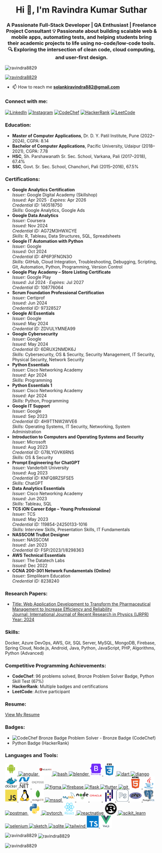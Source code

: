 <h1 align="center">Hi 👋, I'm Ravindra Kumar Suthar</h1>
<h3 align="center">A Passionate Full-Stack Developer | QA Enthusiast | Freelance Project Consultant 💡 Passionate about building scalable web & mobile apps, automating tests, and helping students bring their academic projects to life using no-code/low-code tools. 🔍 Exploring the intersection of clean code, cloud computing, and user-first design.</h3>

<p align="left"> <img src="https://komarev.com/ghpvc/?username=ravindra8829&label=Profile%20views&color=0e75b6&style=flat" alt="ravindra8829" /> </p>

<p align="left"> <a href="https://github.com/ryo-ma/github-profile-trophy"><img src="https://github-profile-trophy.vercel.app/?username=ravindra8829" alt="ravindra8829" /></a> </p>

- 📫 How to reach me **solankiravindra882@gmail.com**

<h3 align="left">Connect with me:</h3>
<p align="left">
<a href="https://www.linkedin.com/in/ravindra-kumar-suthar-882ravi/" target="blank"><img align="center" src="https://raw.githubusercontent.com/rahuldkjain/github-profile-readme-generator/master/src/images/icons/Social/linked-in-alt.svg" alt="LinkedIn" height="30" width="40" /></a>
<a href="https://www.instagram.com/its_ravindra_suthar/" target="blank"><img align="center" src="https://raw.githubusercontent.com/rahuldkjain/github-profile-readme-generator/master/src/images/icons/Social/instagram.svg" alt="Instagram" height="30" width="40" /></a>
<a href="https://www.codechef.com/users/solankiravindr" target="blank"><img align="center" src="https://cdn.jsdelivr.net/npm/simple-icons@3.1.0/icons/codechef.svg" alt="CodeChef" height="30" width="40" /></a>
<a href="https://www.hackerrank.com/profile/solankiravindra1" target="blank"><img align="center" src="https://raw.githubusercontent.com/rahuldkjain/github-profile-readme-generator/master/src/images/icons/Social/hackerrank.svg" alt="HackerRank" height="30" width="40" /></a>
<a href="https://leetcode.com/u/ravindra882/" target="blank"><img align="center" src="https://raw.githubusercontent.com/rahuldkjain/github-profile-readme-generator/master/src/images/icons/Social/leet-code.svg" alt="LeetCode" height="30" width="40" /></a>
</p>

<h3 align="left">Education:</h3>
<ul>
  <li><strong>Master of Computer Applications</strong>, Dr. D. Y. Patil Institute, Pune (2022–2024), CGPA: 8.14</li>
  <li><strong>Bachelor of Computer Applications</strong>, Pacific University, Udaipur (2018–2021), CGPA: 7.78</li>
  <li><strong>HSC</strong>, Sh. Parshawanath Sr. Sec. School, Varkana, Pali (2017–2018), 67.4%</li>
  <li><strong>SSC</strong>, Govt. Sr. Sec. School, Chanchori, Pali (2015–2016), 67.5%</li>
</ul>

<h3 align="left">Certifications:</h3>

<ul>
  <li><strong>Google Analytics Certification</strong><br>
    <em>Issuer:</em> Google Digital Academy (Skillshop)<br>
    <em>Issued:</em> Apr 2025 · <em>Expires:</em> Apr 2026<br>
    <em>Credential ID:</em> 140518750<br>
    <em>Skills:</em> Google Analytics, Google Ads
  </li>
  <li><strong>Google Data Analytics</strong><br>
    <em>Issuer:</em> Coursera<br>
    <em>Issued:</em> Nov 2024<br>
    <em>Credential ID:</em> AG72M3HWXCYE<br>
    <em>Skills:</em> R, Tableau, Data Structures, SQL, Spreadsheets
  </li>
  <li><strong>Google IT Automation with Python</strong><br>
    <em>Issuer:</em> Google<br>
    <em>Issued:</em> Oct 2024<br>
    <em>Credential ID:</em> 4P6P3FNGN3O<br>
    <em>Skills:</em> GitHub, Cloud Integration, Troubleshooting, Debugging, Scripting, Git, Automation, Python, Programming, Version Control
  </li>
  <li><strong>Google Play Academy – Store Listing Certificate</strong><br>
    <em>Issuer:</em> Google Play<br>
    <em>Issued:</em> Jul 2024 · <em>Expires:</em> Jul 2027<br>
    <em>Credential ID:</em> 108776064
  </li>
  <li><strong>Scrum Foundation Professional Certification</strong><br>
    <em>Issuer:</em> Certiprof<br>
    <em>Issued:</em> Jun 2024<br>
    <em>Credential ID:</em> 97328527
  </li>
  <li><strong>Google AI Essentials</strong><br>
    <em>Issuer:</em> Google<br>
    <em>Issued:</em> May 2024<br>
    <em>Credential ID:</em> ZDVULYMNEA99
  </li>
  <li><strong>Google Cybersecurity</strong><br>
    <em>Issuer:</em> Google<br>
    <em>Issued:</em> May 2024<br>
    <em>Credential ID:</em> 6DRUX2NMDK6J<br>
    <em>Skills:</em> Cybersecurity, OS & Security, Security Management, IT Security, Physical Security, Network Security
  </li>
  <li><strong>Python Essentials</strong><br>
    <em>Issuer:</em> Cisco Networking Academy<br>
    <em>Issued:</em> Apr 2024<br>
    <em>Skills:</em> Programming
  </li>
  <li><strong>Python Essentials 1</strong><br>
    <em>Issuer:</em> Cisco Networking Academy<br>
    <em>Issued:</em> Apr 2024<br>
    <em>Skills:</em> Python, Programming
  </li>
  <li><strong>Google IT Support</strong><br>
    <em>Issuer:</em> Google<br>
    <em>Issued:</em> Sep 2023<br>
    <em>Credential ID:</em> 4H9TTNW2WVE6<br>
    <em>Skills:</em> Operating Systems, IT Security, Networking, System Administration
  </li>
  <li><strong>Introduction to Computers and Operating Systems and Security</strong><br>
    <em>Issuer:</em> Microsoft<br>
    <em>Issued:</em> Aug 2023<br>
    <em>Credential ID:</em> G78LYGVK6RNS<br>
    <em>Skills:</em> OS & Security
  </li>
  <li><strong>Prompt Engineering for ChatGPT</strong><br>
    <em>Issuer:</em> Vanderbilt University<br>
    <em>Issued:</em> Aug 2023<br>
    <em>Credential ID:</em> KNFQ8RZSFSE5<br>
    <em>Skills:</em> ChatGPT
  </li>
  <li><strong>Data Analytics Essentials</strong><br>
    <em>Issuer:</em> Cisco Networking Academy<br>
    <em>Issued:</em> Jun 2023<br>
    <em>Skills:</em> Tableau, SQL
  </li>
  <li><strong>TCS iON Career Edge – Young Professional</strong><br>
    <em>Issuer:</em> TCS<br>
    <em>Issued:</em> May 2023<br>
    <em>Credential ID:</em> 119854-24250133-1016<br>
    <em>Skills:</em> Interview Skills, Presentation Skills, IT Fundamentals
  </li>
  <li><strong>NASSCOM TruBot Designer</strong><br>
    <em>Issuer:</em> NASSCOM<br>
    <em>Issued:</em> Jan 2023<br>
    <em>Credential ID:</em> FSP/2023/1/8298363
  </li>
  <li><strong>AWS Technical Essentials</strong><br>
    <em>Issuer:</em> The Datatech Labs<br>
    <em>Issued:</em> Dec 2022
  </li>
  <li><strong>CCNA 200-301 Network Fundamentals (Online)</strong><br>
    <em>Issuer:</em> Simplilearn Education<br>
    <em>Credential ID:</em> 8238240
  </li>
</ul>

<h3 align="left">Research Papers:</h3>
<ul>
  <li>
    <a href="https://ijrpr.com/uploads/V5ISSUE6/IJRPR30125.pdf" target="_blank">
      Title: Web Application Development to Transform the Pharmaceutical Management to Increase Efficiency and Reliability<br>
      Journal: International Journal of Recent Research in Physics (IJRPR)<br>
      Year: 2024
    </a>
  </li>
</ul>

<h3 align="left">Skills:</h3>
<p>
Docker, Azure DevOps, AWS, Git, SQL Server, MySQL, MongoDB, Firebase, Spring Cloud, Node.js, Android, Java, Python, JavaScript, PHP, Algorithms, Python (Advanced)
</p>

<h3 align="left">Competitive Programming Achievements:</h3>
<ul>
  <li><strong>CodeChef</strong>: 96 problems solved, Bronze Problem Solver Badge, Python Skill Test (67%)</li>
  <li><strong>HackerRank</strong>: Multiple badges and certifications</li>
  <li><strong>LeetCode</strong>: Active participant</li>
</ul>

<h3 align="left">Resume:</h3>
<p><a href="https://hackerrank-resume.s3.us-east-1.amazonaws.com/uploads/24352113/MjQzNTIxMTM=.pdf" target="_blank">View My Resume</a></p>

<h3 align="left">Badges:</h3>
<ul>
  <li><img src="https://cdn.codechef.com/images/badges/problem/bronze.svg" alt="CodeChef Bronze Badge" height="30" /> Problem Solver - Bronze Badge (CodeChef)</li>
  <li>Python Badge (HackerRank)</li>
</ul>

<h3 align="left">Languages and Tools:</h3>
<p align="left"> <a href="https://developer.android.com" target="_blank" rel="noreferrer"> <img src="https://raw.githubusercontent.com/devicons/devicon/master/icons/android/android-original-wordmark.svg" alt="android" width="40" height="40"/> </a> <a href="https://angular.io" target="_blank" rel="noreferrer"> <img src="https://angular.io/assets/images/logos/angular/angular.svg" alt="angular" width="40" height="40"/> </a> <a href="https://angular.io" target="_blank" rel="noreferrer"> <img src="https://raw.githubusercontent.com/devicons/devicon/master/icons/angularjs/angularjs-original-wordmark.svg" alt="angularjs" width="40" height="40"/> </a> <a href="https://www.gnu.org/software/bash/" target="_blank" rel="noreferrer"> <img src="https://www.vectorlogo.zone/logos/gnu_bash/gnu_bash-icon.svg" alt="bash" width="40" height="40"/> </a> <a href="https://www.blender.org/" target="_blank" rel="noreferrer"> <img src="https://download.blender.org/branding/community/blender_community_badge_white.svg" alt="blender" width="40" height="40"/> </a> <a href="https://getbootstrap.com" target="_blank" rel="noreferrer"> <img src="https://raw.githubusercontent.com/devicons/devicon/master/icons/bootstrap/bootstrap-plain-wordmark.svg" alt="bootstrap" width="40" height="40"/> </a> <a href="https://www.w3schools.com/css/" target="_blank" rel="noreferrer"> <img src="https://raw.githubusercontent.com/devicons/devicon/master/icons/css3/css3-original-wordmark.svg" alt="css3" width="40" height="40"/> </a> <a href="https://dart.dev" target="_blank" rel="noreferrer"> <img src="https://www.vectorlogo.zone/logos/dartlang/dartlang-icon.svg" alt="dart" width="40" height="40"/> </a> <a href="https://www.djangoproject.com/" target="_blank" rel="noreferrer"> <img src="https://cdn.worldvectorlogo.com/logos/django.svg" alt="django" width="40" height="40"/> </a> <a href="https://www.docker.com/" target="_blank" rel="noreferrer"> <img src="https://raw.githubusercontent.com/devicons/devicon/master/icons/docker/docker-original-wordmark.svg" alt="docker" width="40" height="40"/> </a> <a href="https://dotnet.microsoft.com/" target="_blank" rel="noreferrer"> <img src="https://raw.githubusercontent.com/devicons/devicon/master/icons/dot-net/dot-net-original-wordmark.svg" alt="dotnet" width="40" height="40"/> </a> <a href="https://expressjs.com" target="_blank" rel="noreferrer"> <img src="https://raw.githubusercontent.com/devicons/devicon/master/icons/express/express-original-wordmark.svg" alt="express" width="40" height="40"/> </a> <a href="https://www.figma.com/" target="_blank" rel="noreferrer"> <img src="https://www.vectorlogo.zone/logos/figma/figma-icon.svg" alt="figma" width="40" height="40"/> </a> <a href="https://firebase.google.com/" target="_blank" rel="noreferrer"> <img src="https://www.vectorlogo.zone/logos/firebase/firebase-icon.svg" alt="firebase" width="40" height="40"/> </a> <a href="https://flask.palletsprojects.com/" target="_blank" rel="noreferrer"> <img src="https://www.vectorlogo.zone/logos/pocoo_flask/pocoo_flask-icon.svg" alt="flask" width="40" height="40"/> </a> <a href="https://flutter.dev" target="_blank" rel="noreferrer"> <img src="https://www.vectorlogo.zone/logos/flutterio/flutterio-icon.svg" alt="flutter" width="40" height="40"/> </a> <a href="https://git-scm.com/" target="_blank" rel="noreferrer"> <img src="https://www.vectorlogo.zone/logos/git-scm/git-scm-icon.svg" alt="git" width="40" height="40"/> </a> <a href="https://www.w3.org/html/" target="_blank" rel="noreferrer"> <img src="https://raw.githubusercontent.com/devicons/devicon/master/icons/html5/html5-original-wordmark.svg" alt="html5" width="40" height="40"/> </a> <a href="https://www.java.com" target="_blank" rel="noreferrer"> <img src="https://raw.githubusercontent.com/devicons/devicon/master/icons/java/java-original.svg" alt="java" width="40" height="40"/> </a> <a href="https://developer.mozilla.org/en-US/docs/Web/JavaScript" target="_blank" rel="noreferrer"> <img src="https://raw.githubusercontent.com/devicons/devicon/master/icons/javascript/javascript-original.svg" alt="javascript" width="40" height="40"/> </a> <a href="https://www.linux.org/" target="_blank" rel="noreferrer"> <img src="https://raw.githubusercontent.com/devicons/devicon/master/icons/linux/linux-original.svg" alt="linux" width="40" height="40"/> </a> <a href="https://www.mongodb.com/" target="_blank" rel="noreferrer"> <img src="https://raw.githubusercontent.com/devicons/devicon/master/icons/mongodb/mongodb-original-wordmark.svg" alt="mongodb" width="40" height="40"/> </a> <a href="https://www.microsoft.com/en-us/sql-server" target="_blank" rel="noreferrer"> <img src="https://www.svgrepo.com/show/303229/microsoft-sql-server-logo.svg" alt="mssql" width="40" height="40"/> </a> <a href="https://www.mysql.com/" target="_blank" rel="noreferrer"> <img src="https://raw.githubusercontent.com/devicons/devicon/master/icons/mysql/mysql-original-wordmark.svg" alt="mysql" width="40" height="40"/> </a> <a href="https://nodejs.org" target="_blank" rel="noreferrer"> <img src="https://raw.githubusercontent.com/devicons/devicon/master/icons/nodejs/nodejs-original-wordmark.svg" alt="nodejs" width="40" height="40"/> </a> <a href="https://www.oracle.com/" target="_blank" rel="noreferrer"> <img src="https://raw.githubusercontent.com/devicons/devicon/master/icons/oracle/oracle-original.svg" alt="oracle" width="40" height="40"/> </a> <a href="https://pandas.pydata.org/" target="_blank" rel="noreferrer"> <img src="https://raw.githubusercontent.com/devicons/devicon/2ae2a900d2f041da66e950e4d48052658d850630/icons/pandas/pandas-original.svg" alt="pandas" width="40" height="40"/> </a> <a href="https://www.photoshop.com/en" target="_blank" rel="noreferrer"> <img src="https://raw.githubusercontent.com/devicons/devicon/master/icons/photoshop/photoshop-line.svg" alt="photoshop" width="40" height="40"/> </a> <a href="https://www.php.net" target="_blank" rel="noreferrer"> <img src="https://raw.githubusercontent.com/devicons/devicon/master/icons/php/php-original.svg" alt="php" width="40" height="40"/> </a> <a href="https://www.postgresql.org" target="_blank" rel="noreferrer"> <img src="https://raw.githubusercontent.com/devicons/devicon/master/icons/postgresql/postgresql-original-wordmark.svg" alt="postgresql" width="40" height="40"/> </a> <a href="https://postman.com" target="_blank" rel="noreferrer"> <img src="https://www.vectorlogo.zone/logos/getpostman/getpostman-icon.svg" alt="postman" width="40" height="40"/> </a> <a href="https://www.python.org" target="_blank" rel="noreferrer"> <img src="https://raw.githubusercontent.com/devicons/devicon/master/icons/python/python-original.svg" alt="python" width="40" height="40"/> </a> <a href="https://pytorch.org/" target="_blank" rel="noreferrer"> <img src="https://www.vectorlogo.zone/logos/pytorch/pytorch-icon.svg" alt="pytorch" width="40" height="40"/> </a> <a href="https://reactjs.org/" target="_blank" rel="noreferrer"> <img src="https://raw.githubusercontent.com/devicons/devicon/master/icons/react/react-original-wordmark.svg" alt="react" width="40" height="40"/> </a> <a href="https://reactnative.dev/" target="_blank" rel="noreferrer"> <img src="https://reactnative.dev/img/header_logo.svg" alt="reactnative" width="40" height="40"/> </a> <a href="https://www.rust-lang.org" target="_blank" rel="noreferrer"> <img src="https://raw.githubusercontent.com/devicons/devicon/master/icons/rust/rust-plain.svg" alt="rust" width="40" height="40"/> </a> <a href="https://scikit-learn.org/" target="_blank" rel="noreferrer"> <img src="https://upload.wikimedia.org/wikipedia/commons/0/05/Scikit_learn_logo_small.svg" alt="scikit_learn" width="40" height="40"/> </a> <a href="https://www.selenium.dev" target="_blank" rel="noreferrer"> <img src="https://raw.githubusercontent.com/detain/svg-logos/780f25886640cef088af994181646db2f6b1a3f8/svg/selenium-logo.svg" alt="selenium" width="40" height="40"/> </a> <a href="https://www.sketch.com/" target="_blank" rel="noreferrer"> <img src="https://www.vectorlogo.zone/logos/sketchapp/sketchapp-icon.svg" alt="sketch" width="40" height="40"/> </a> <a href="https://www.sqlite.org/" target="_blank" rel="noreferrer"> <img src="https://www.vectorlogo.zone/logos/sqlite/sqlite-icon.svg" alt="sqlite" width="40" height="40"/> </a> <a href="https://tailwindcss.com/" target="_blank" rel="noreferrer"> <img src="https://www.vectorlogo.zone/logos/tailwindcss/tailwindcss-icon.svg" alt="tailwind" width="40" height="40"/> </a> <a href="https://www.typescriptlang.org/" target="_blank" rel="noreferrer"> <img src="https://raw.githubusercontent.com/devicons/devicon/master/icons/typescript/typescript-original.svg" alt="typescript" width="40" height="40"/> </a> <a href="https://vuejs.org/" target="_blank" rel="noreferrer"> <img src="https://raw.githubusercontent.com/devicons/devicon/master/icons/vuejs/vuejs-original-wordmark.svg" alt="vuejs" width="40" height="40"/> </a> </p>

<p><img align="left" src="https://github-readme-stats.vercel.app/api/top-langs?username=ravindra8829&show_icons=true&locale=en&layout=compact" alt="ravindra8829" /></p>

<p>&nbsp;<img align="center" src="https://github-readme-stats.vercel.app/api?username=ravindra8829&show_icons=true&locale=en" alt="ravindra8829" /></p>

<p><img align="center" src="https://github-readme-streak-stats.herokuapp.com/?user=ravindra8829&" alt="ravindra8829" /></p>
